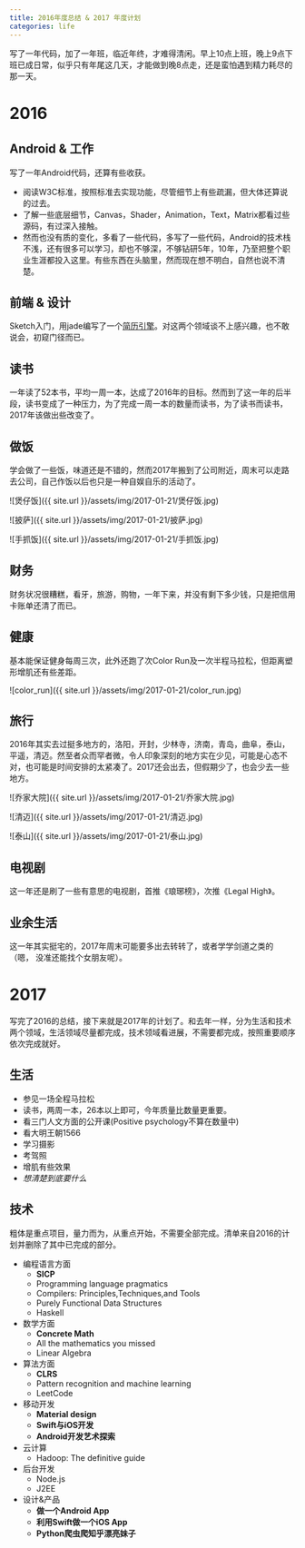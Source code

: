 ```yaml
---
title: 2016年度总结 & 2017 年度计划
categories: life
---
```

写了一年代码，加了一年班，临近年终，才难得清闲。早上10点上班，晚上9点下班已成日常，似乎只有年尾这几天，才能做到晚8点走，还是蛮怕遇到精力耗尽的那一天。

# 2016

## Android & 工作
写了一年Android代码，还算有些收获。

* 阅读W3C标准，按照标准去实现功能，尽管细节上有些疏漏，但大体还算说的过去。
* 了解一些底层细节，Canvas，Shader，Animation，Text，Matrix都看过些源码，有过深入接触。
* 然而也没有质的变化，多看了一些代码，多写了一些代码，Android的技术栈不浅，还有很多可以学习，却也不够深，不够钻研5年，10年，乃至把整个职业生涯都投入这里。有些东西在头脑里，然而现在想不明白，自然也说不清楚。

## 前端 & 设计
Sketch入门，用jade编写了一个[简历引擎](https://github.com/YorkShen/Resuuume)。对这两个领域谈不上感兴趣，也不敢说会，初窥门径而已。

## 读书
一年读了52本书，平均一周一本，达成了2016年的目标。然而到了这一年的后半段，读书变成了一种压力，为了完成一周一本的数量而读书，为了读书而读书，2017年该做出些改变了。

## 做饭
学会做了一些饭，味道还是不错的，然而2017年搬到了公司附近，周末可以走路去公司，自己作饭以后也只是一种自娱自乐的活动了。

![煲仔饭]({{ site.url }}/assets/img/2017-01-21/煲仔饭.jpg)

![披萨]({{ site.url }}/assets/img/2017-01-21/披萨.jpg)

![手抓饭]({{ site.url }}/assets/img/2017-01-21/手抓饭.jpg)

## 财务
财务状况很糟糕，看牙，旅游，购物，一年下来，并没有剩下多少钱，只是把信用卡账单还清了而已。

## 健康
基本能保证健身每周三次，此外还跑了次Color Run及一次半程马拉松，但距离塑形增肌还有些差距。

![color_run]({{ site.url }}/assets/img/2017-01-21/color_run.jpg)

## 旅行
2016年其实去过挺多地方的，洛阳，开封，少林寺，济南，青岛，曲阜，泰山，平遥，清迈。然至者众而罕者微，令人印象深刻的地方实在少见，可能是心态不对，也可能是时间安排的太紧凑了。2017还会出去，但假期少了，也会少去一些地方。

![乔家大院]({{ site.url }}/assets/img/2017-01-21/乔家大院.jpg)

![清迈]({{ site.url }}/assets/img/2017-01-21/清迈.jpg)

![泰山]({{ site.url }}/assets/img/2017-01-21/泰山.jpg)

## 电视剧
这一年还是刷了一些有意思的电视剧，首推《琅琊榜》，次推《Legal High》。

## 业余生活
这一年其实挺宅的，2017年周末可能要多出去转转了，或者学学剑道之类的（嗯， 没准还能找个女朋友呢）。

# 2017
写完了2016的总结，接下来就是2017年的计划了。和去年一样，分为生活和技术两个领域，生活领域尽量都完成，技术领域看进展，不需要都完成，按照重要顺序依次完成就好。

## 生活

* 参见一场全程马拉松
* 读书，两周一本，26本以上即可，今年质量比数量更重要。
* 看三门人文方面的公开课(Positive psychology不算在数量中)
* 看大明王朝1566
* 学习摄影
* 考驾照
* 增肌有些效果
* *想清楚到底要什么*

## 技术

粗体是重点项目，量力而为，从重点开始，不需要全部完成。清单来自2016的计划并删除了其中已完成的部分。

* 编程语言方面
	* **SICP**
	* Programming language pragmatics
	* Compilers: Principles,Techniques,and Tools
	* Purely Functional Data Structures
	* Haskell
* 数学方面
	* **Concrete Math**
	* All the mathematics you missed
	* Linear Algebra
* 算法方面
	* **CLRS**
	* Pattern recognition and machine learning
	* LeetCode
* 移动开发
	* **Material design**
	* **Swift与iOS开发**
	* **Android开发艺术探索**
* 云计算
	* Hadoop: The definitive guide
* 后台开发
	* Node.js
	* J2EE
* 设计&产品
	* **做一个Android App**
	* **利用Swift做一个iOS App**
	* **Python爬虫爬知乎漂亮妹子**
